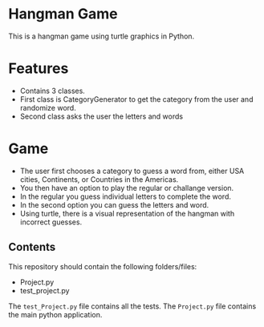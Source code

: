 # Hangman Game

This is a hangman game using turtle graphics in Python.

# Features
- Contains 3 classes. 
- First class is CategoryGenerator to get the category from the user and randomize word. 
- Second class asks the user the letters and words

# Game

- The user first chooses a category to guess a word from, either  USA cities, Continents, or Countries in the Americas.
- You then have an option to play the regular or challange version.
- In the regular you guess individual letters to complete the word.
- In the second option you can guess the letters and word.
- Using turtle, there is a visual representation of the hangman with incorrect guesses. 

## Contents

This repository should contain the following folders/files:
- Project.py
- test_project.py

The `test_Project.py` file contains all the tests.
The `Project.py` file contains the main python application. 